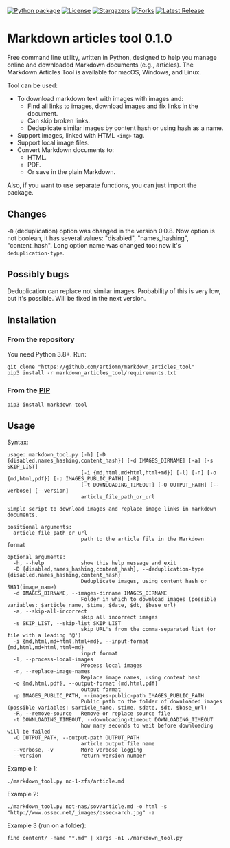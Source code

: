 [![Python package](https://github.com/artiomn/markdown_images_downloader/workflows/Python%20package/badge.svg)](https://github.com/artiomn/markdown_articles_tool/actions/)
[![License](https://img.shields.io/badge/license-MIT-brightgreen.svg)](https://opensource.org/licenses/MIT)
[![Stargazers](https://img.shields.io/github/stars/artiomn/markdown_images_downloader.svg)](https://github.com/artiomn/markdown_images_downloader/stargazers)
[![Forks](https://img.shields.io/github/forks/artiomn/markdown_images_downloader.svg)](https://github.com/artiomn/markdown_images_downloader/network/members)
[![Latest Release](https://img.shields.io/github/v/release/artiomn/markdown_images_downloader.svg)](https://github.com/artiomn/markdown_images_downloader/releases)


# Markdown articles tool 0.1.0

Free command line utility, written in Python, designed to help you manage online and downloaded Markdown documents (e.g., articles).
The Markdown Articles Tool is available for macOS, Windows, and Linux. 

Tool can be used:

- To download markdown text with images with images and:
  * Find all links to images, download images and fix links in the document.
  * Can skip broken links.
  * Deduplicate similar images by content hash or using hash as a name.
- Support images, linked with HTML `<img>` tag.
- Support local image files.
- Convert Markdown documents to:
  * HTML.
  * PDF.
  * Or save in the plain Markdown.

Also, if you want to use separate functions, you can just import the package.


## Changes

`-D` (deduplication) option was changed in the version 0.0.8. Now option is not boolean, it has several values: "disabled", "names_hashing", "content_hash".
  Long option name was changed too: now it's `deduplication-type`.


## Possibly bugs

Deduplication can replace not similar images. Probability of this is very low, but it's possible. Will be fixed in the next version.


## Installation

### From the repository

You need Python 3.8+.
Run:

```
git clone "https://github.com/artiomn/markdown_articles_tool"
pip3 install -r markdown_articles_tool/requirements.txt
```

### From the [PIP](https://pypi.org/project/markdown-tool/)

```
pip3 install markdown-tool
```


## Usage

Syntax:

```
usage: markdown_tool.py [-h] [-D {disabled,names_hashing,content_hash}] [-d IMAGES_DIRNAME] [-a] [-s SKIP_LIST]
                        [-i {md,html,md+html,html+md}] [-l] [-n] [-o {md,html,pdf}] [-p IMAGES_PUBLIC_PATH] [-R]
                        [-t DOWNLOADING_TIMEOUT] [-O OUTPUT_PATH] [--verbose] [--version]
                        article_file_path_or_url

Simple script to download images and replace image links in markdown documents.

positional arguments:
  article_file_path_or_url
                        path to the article file in the Markdown format

optional arguments:
  -h, --help            show this help message and exit
  -D {disabled,names_hashing,content_hash}, --deduplication-type {disabled,names_hashing,content_hash}
                        Deduplicate images, using content hash or SHA1(image_name)
  -d IMAGES_DIRNAME, --images-dirname IMAGES_DIRNAME
                        Folder in which to download images (possible variables: $article_name, $time, $date, $dt, $base_url)
  -a, --skip-all-incorrect
                        skip all incorrect images
  -s SKIP_LIST, --skip-list SKIP_LIST
                        skip URL's from the comma-separated list (or file with a leading '@')
  -i {md,html,md+html,html+md}, --input-format {md,html,md+html,html+md}
                        input format
  -l, --process-local-images
                        Process local images
  -n, --replace-image-names
                        Replace image names, using content hash
  -o {md,html,pdf}, --output-format {md,html,pdf}
                        output format
  -p IMAGES_PUBLIC_PATH, --images-public-path IMAGES_PUBLIC_PATH
                        Public path to the folder of downloaded images (possible variables: $article_name, $time, $date, $dt, $base_url)
  -R, --remove-source   Remove or replace source file
  -t DOWNLOADING_TIMEOUT, --downloading-timeout DOWNLOADING_TIMEOUT
                        how many seconds to wait before downloading will be failed
  -O OUTPUT_PATH, --output-path OUTPUT_PATH
                        article output file name
  --verbose, -v         More verbose logging
  --version             return version number
```

Example 1:

```
./markdown_tool.py nc-1-zfs/article.md
```

Example 2:

```
./markdown_tool.py not-nas/sov/article.md -o html -s "http://www.ossec.net/_images/ossec-arch.jpg" -a
```

Example 3 (run on a folder):

```
find content/ -name "*.md" | xargs -n1 ./markdown_tool.py
```

